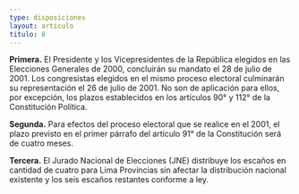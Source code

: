 ```yaml
---
type: disposiciones
layout: articulo
titulo: 8
---
```

**Primera.**
El Presidente y los Vicepresidentes de la República elegidos en las Elecciones Generales de 2000, concluirán su mandato el 28 de julio de 2001. Los congresistas elegidos en el mismo proceso electoral culminarán su representación el 26 de julio de 2001. No son de aplicación para ellos, por excepción, los plazos establecidos en los artículos 90° y 112° de la Constitución Política.

**Segunda.**
Para efectos del proceso electoral que se realice en el 2001, el plazo previsto en el primer párrafo del artículo 91° de la Constitución será de cuatro meses.

**Tercera.**
El Jurado Nacional de Elecciones (JNE) distribuye los escaños en cantidad de cuatro para Lima Provincias sin afectar la distribución nacional existente y los seis escaños restantes conforme a ley.
